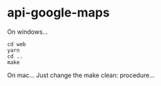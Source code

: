 # api-google-maps

On windows...

```
cd web
yarn
cd ..
make
```

On mac... Just change the make clean: procedure...
